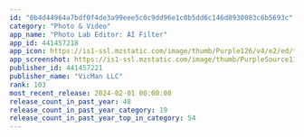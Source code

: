 ```yaml
---
id: "0b4d44964a7bdf0f4de3a99eee5c0c9dd96e1c0b5dd6c146d8930083c6b5693c"
category: "Photo & Video"
app_name: "Photo Lab Editor: AI Filter"
app_id: 441457218
app_icon: https://is1-ssl.mzstatic.com/image/thumb/Purple126/v4/e2/ed/fe/e2edfe80-89f5-48a3-7071-aa074708032f/AppIcon-0-0-1x_U007epad-0-10-0-0-sRGB-85-220.png/1024x1024bb.png
app_screenshot: https://is1-ssl.mzstatic.com/image/thumb/PurpleSource116/v4/c1/71/92/c1719209-adcb-c6f0-2b4a-7d5a2c69158f/8e05e3d3-abb4-44f2-82df-9bd5d5cbfba2_mlexandra_photolab_InstaLook_xsmax_v7.png/1242x2688bb.png
publisher_id: 441457221
publisher_name: "VicMan LLC"
rank: 103
most_recent_release: 2024-02-01 00:00:00
release_count_in_past_year: 48
release_count_in_past_year_category: 19
release_count_in_past_year_top_in_category: 54
---
```

